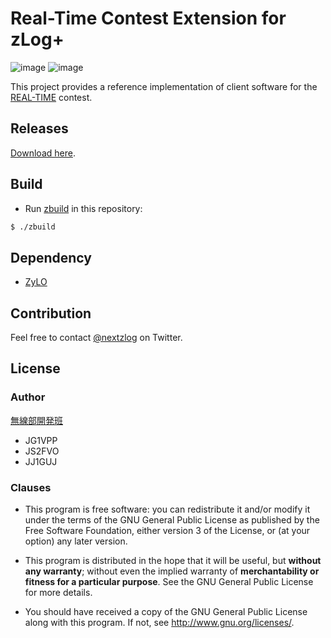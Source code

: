 Real-Time Contest Extension for zLog+
====

![image](https://img.shields.io/badge/Go-1.15-red.svg)
![image](https://img.shields.io/badge/license-GPL3-darkblue.svg)

This project provides a reference implementation of client software for the [REAL-TIME](http://ja1zlo.u-tokyo.org/rt/) contest.

## Releases

[Download here](https://github.com/jg1vpp/real/releases).

## Build

- Run [zbuild](https://github.com/nextzlog/zylo) in this repository:

```sh
$ ./zbuild
```

## Dependency

- [ZyLO](https://github.com/nextzlog/zylo)

## Contribution

Feel free to contact [@nextzlog](https://twitter.com/nextzlog) on Twitter.

## License

### Author

[無線部開発班](https://pafelog.net)

- JG1VPP
- JS2FVO
- JJ1GUJ

### Clauses

- This program is free software: you can redistribute it and/or modify it under the terms of the GNU General Public License as published by the Free Software Foundation, either version 3 of the License, or (at your option) any later version.

- This program is distributed in the hope that it will be useful, but **without any warranty**; without even the implied warranty of **merchantability or fitness for a particular purpose**.
See the GNU General Public License for more details.

- You should have received a copy of the GNU General Public License along with this program.
If not, see <http://www.gnu.org/licenses/>.

